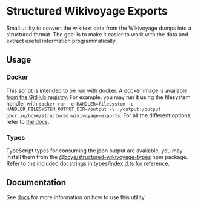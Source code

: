 # Structured Wikivoyage Exports

Small utility to convert the wikitext data from the Wikivoyage dumps into a structured format. The goal is to make it easier to work with the data and extract useful information programmatically.

## Usage

### Docker

This script is intended to be run with docker. A docker image is [available from the GitHub registry](). For example, you may run it using the filesystem handler with `docker run -e HANDLER=filesystem -e HANDLER_FILESYSTEM_OUTPUT_DIR=/output -v ./output:/output ghcr.io/bcye/structured-wikivoyage-exports`. For all the different options, refer to [the docs](docs).

### Types

TypeScript types for consuming the json output are available, you may install them from the [@bcye/structured-wikivoyage-types]() npm package. Refer to the included docstrings in [types/index.d.ts](types/index.d.ts) for reference.

## Documentation

See [docs](docs) for more information on how to use this utility.

